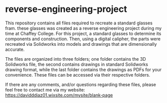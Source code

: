 # reverse-engineering-project
This repository contains all files required to recreate a standard glasses fram. these glasses was created as a reverse engineering project during my time at Chaffey College. For this project, a standard glasses to determine its components and construction. Then, using a digital calipher, the parts were recreated via Solidworks into models and drawings that are dimensionally accurate.

The files are organized into three folders; one folder contains the 3D Solidworks file, the second contains drawings in standard Solidworks drawing format, while the last folder contains the drawings as PDFs for your convenience. These files can be accessed via their respective folders.

If there are any comments, and/or questions regarding these files, please feel free to contact me via my website: https://davidddiaz01.wixsite.com/mysite/blank-page
